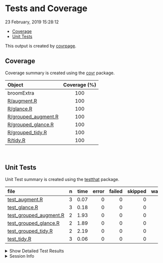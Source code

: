 Tests and Coverage
================
23 February, 2019 15:28:12

  - [Coverage](#coverage)
  - [Unit Tests](#unit-tests)

This output is created by
[covrpage](https://github.com/metrumresearchgroup/covrpage).

## Coverage

Coverage summary is created using the
[covr](https://github.com/r-lib/covr) package.

| Object                                         | Coverage (%) |
| :--------------------------------------------- | :----------: |
| broomExtra                                     |     100      |
| [R/augment.R](../R/augment.R)                  |     100      |
| [R/glance.R](../R/glance.R)                    |     100      |
| [R/grouped\_augment.R](../R/grouped_augment.R) |     100      |
| [R/grouped\_glance.R](../R/grouped_glance.R)   |     100      |
| [R/grouped\_tidy.R](../R/grouped_tidy.R)       |     100      |
| [R/tidy.R](../R/tidy.R)                        |     100      |

<br>

## Unit Tests

Unit Test summary is created using the
[testthat](https://github.com/r-lib/testthat)
package.

| file                                                        | n | time | error | failed | skipped | warning |
| :---------------------------------------------------------- | -: | ---: | ----: | -----: | ------: | ------: |
| [test\_augment.R](testthat/test_augment.R)                  | 3 | 0.07 |     0 |      0 |       0 |       0 |
| [test\_glance.R](testthat/test_glance.R)                    | 3 | 0.18 |     0 |      0 |       0 |       0 |
| [test\_grouped\_augment.R](testthat/test_grouped_augment.R) | 2 | 1.93 |     0 |      0 |       0 |       0 |
| [test\_grouped\_glance.R](testthat/test_grouped_glance.R)   | 2 | 1.89 |     0 |      0 |       0 |       0 |
| [test\_grouped\_tidy.R](testthat/test_grouped_tidy.R)       | 2 | 2.19 |     0 |      0 |       0 |       0 |
| [test\_tidy.R](testthat/test_tidy.R)                        | 3 | 0.06 |     0 |      0 |       0 |       0 |

<details closed>

<summary> Show Detailed Test Results
</summary>

| file                                                            | context                | test                      | status | n | time |
| :-------------------------------------------------------------- | :--------------------- | :------------------------ | :----- | -: | ---: |
| [test\_augment.R](testthat/test_augment.R#L13_L15)              | augment works          | `augment()` works         | PASS   | 3 | 0.07 |
| [test\_glance.R](testthat/test_glance.R#L13_L15)                | glance works           | `glance()` works          | PASS   | 3 | 0.18 |
| [test\_grouped\_augment.R](testthat/test_grouped_augment.R#L19) | grouped\_augment works | `grouped_augment()` works | PASS   | 2 | 1.93 |
| [test\_grouped\_glance.R](testthat/test_grouped_glance.R#L19)   | grouped\_glance works  | `grouped_glance()` works  | PASS   | 2 | 1.89 |
| [test\_grouped\_tidy.R](testthat/test_grouped_tidy.R#L20)       | grouped\_tidy works    | `grouped_tidy()` works    | PASS   | 2 | 2.19 |
| [test\_tidy.R](testthat/test_tidy.R#L13_L15)                    | tidy works             | `tidy()` works            | PASS   | 3 | 0.06 |

</details>

<details>

<summary> Session Info </summary>

| Field    | Value                                              |
| :------- | :------------------------------------------------- |
| Version  | R Under development (unstable) (2018-11-30 r75724) |
| Platform | x86\_64-w64-mingw32/x64 (64-bit)                   |
| Running  | Windows 10 x64 (build 16299)                       |
| Language | English\_United States                             |
| Timezone | America/New\_York                                  |

| Package  | Version |
| :------- | :------ |
| testthat | 2.0.1   |
| covr     | 3.2.1   |
| covrpage | 0.0.70  |

</details>

<!--- Final Status : pass --->
